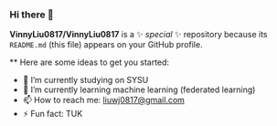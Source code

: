 ### Hi there 👋


**VinnyLiu0817/VinnyLiu0817** is a ✨ _special_ ✨ repository because its `README.md` (this file) appears on your GitHub profile.

** Here are some ideas to get you started:

- 🔭 I’m currently studying on SYSU
- 🌱 I’m currently learning machine learning (federated learning)
- 📫 How to reach me: liuwj0817@gmail.com
- ⚡ Fun fact: TUK

